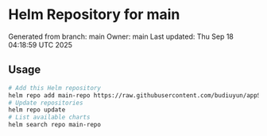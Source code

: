 # Helm Repository for main
Generated from branch: main
Owner: main
Last updated: Thu Sep 18 04:18:59 UTC 2025

## Usage
```bash
# Add this Helm repository
helm repo add main-repo https://raw.githubusercontent.com/budiuyun/appStore/helm-main/
# Update repositories
helm repo update
# List available charts
helm search repo main-repo
```
